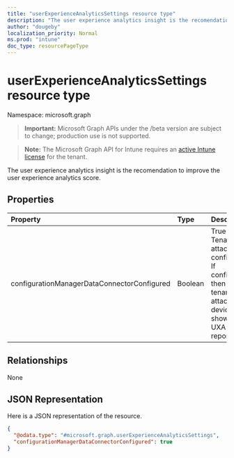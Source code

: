 ```yaml
---
title: "userExperienceAnalyticsSettings resource type"
description: "The user experience analytics insight is the recomendation to improve the user experience analytics score."
author: "dougeby"
localization_priority: Normal
ms.prod: "intune"
doc_type: resourcePageType
---
```


# userExperienceAnalyticsSettings resource type

Namespace: microsoft.graph

> **Important:** Microsoft Graph APIs under the /beta version are subject to change; production use is not supported.

> **Note:** The Microsoft Graph API for Intune requires an [active Intune license](https://go.microsoft.com/fwlink/?linkid=839381) for the tenant.

The user experience analytics insight is the recomendation to improve the user experience analytics score.

## Properties
|Property|Type|Description|
|:---|:---|:---|
|configurationManagerDataConnectorConfigured|Boolean|True if Tenant attach is configured. If configured then SCCM tenant attached devices will show up in UXA reporting.|

## Relationships
None

## JSON Representation
Here is a JSON representation of the resource.
<!-- {
  "blockType": "resource",
  "@odata.type": "microsoft.graph.userExperienceAnalyticsSettings"
}
-->
``` json
{
  "@odata.type": "#microsoft.graph.userExperienceAnalyticsSettings",
  "configurationManagerDataConnectorConfigured": true
}
```



